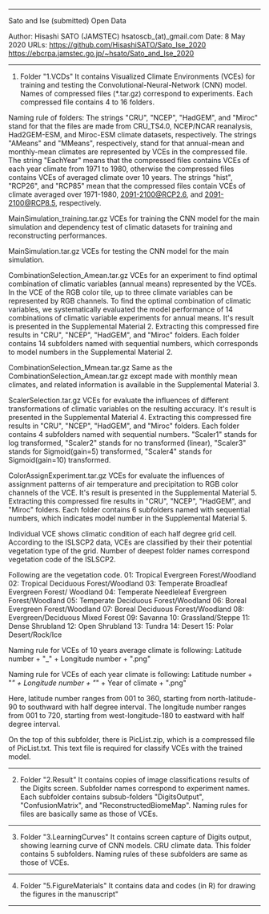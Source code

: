 ______________________________________________________
Sato and Ise (submitted) Open Data

Author: Hisashi SATO (JAMSTEC) hsatoscb_(at)_gmail.com
Date: 8 May 2020
URLs:
https://github.com/HisashiSATO/Sato_Ise_2020
https://ebcrpa.jamstec.go.jp/~hsato/Sato_and_Ise_2020
______________________________________________________

1. Folder "1.VCDs"
It contains Visualized Climate Environments (VCEs) for training and testing the Convolutional-Neural-Network (CNN) model. Names of compressed files (*.tar.gz) correspond to experiments. Each compressed file contains 4 to 16 folders.

Naming rule of folders:
The strings "CRU", "NCEP", "HadGEM", and "Miroc" stand for that the files are made from CRU_TS4.0, NCEP/NCAR reanalysis, Had2GEM-ESM, and Miroc-ESM climate datasets, respectively. The strings "AMeans" and "MMeans", respectively, stand for that annual-mean and monthly-mean climates are represented by VCEs in the compressed file.
The string "EachYear" means that the compressed files contains VCEs of each year climate from 1971 to 1980, otherwise the compressed files contains VCEs of averaged climate over 10 years. The strings "hist", "RCP26", and "RCP85" mean that the compressed files contain VCEs of climate averaged over 1971-1980, 2091-2100@RCP2.6, and 2091-2100@RCP8.5, respectively.

MainSimulation_training.tar.gz
VCEs for training the CNN model for the main simulation and dependency test of climatic datasets for training and reconstructing performances.

MainSimulation.tar.gz
VCEs for testing the CNN model for the main simulation.

CombinationSelection_Amean.tar.gz
VCEs for an experiment to find optimal combination of climatic variables (annual means) represented by the VCEs. In the VCE of the RGB color tile, up to three climate variables can be represented by RGB channels. To find the optimal combination of climatic variables, we systematically evaluated the model performance of 14 combinations of climatic variable experiments for annual means. It's result is presented in the Supplemental Material 2.
Extracting this compressed fire results in "CRU", "NCEP", "HadGEM", and "Miroc" folders. Each folder contains 14 subfolders named with sequential numbers, which corresponds to model numbers in the Supplemental Material 2.

CombinationSelection_Mmean.tar.gz
Same as the CombinationSelection_Amean.tar.gz except made with monthly mean climates, and related information is available in the Supplemental Material 3.

ScalerSelection.tar.gz
VCEs for evaluate the influences of different transformations of climatic variables on the resulting accuracy. It's result is presented in the Supplemental Material 4.
Extracting this compressed fire results in "CRU", "NCEP", "HadGEM", and "Miroc" folders. Each folder contains 4 subfolders named with sequential numbers. "Scaler1" stands for log transformed, "Scaler2" stands for no transformed (linear), "Scaler3" stands for Sigmoid(gain=5) transformed, "Scaler4" stands for Sigmoid(gain=10) transformed.

ColorAssignExperiment.tar.gz
VCEs for evaluate the influences of assignment patterns of air temperature and precipitation to RGB color channels of the VCE. It's result is presented in the Supplemental Material 5. Extracting this compressed fire results in "CRU", "NCEP", "HadGEM", and "Miroc" folders. Each folder contains 6 subfolders named with sequential numbers, which indicates model number in the Supplemental Material 5.


Individual VCE shows climatic condition of each half degree grid cell. According to the ISLSCP2 data, VCEs are classified by their their potential vegetation type of the grid. Number of deepest folder names correspond vegetation code of the ISLSCP2.

Following are the vegetation code.
   01: Tropical Evergreen Forest/Woodland
   02: Tropical Deciduous Forest/Woodland
   03: Temperate Broadleaf Evergreen Forest/ Woodland
   04: Temperate Needleleaf Evergreen Forest/Woodland
   05: Temperate Deciduous Forest/Woodland
   06: Boreal Evergreen Forest/Woodland
   07: Boreal Deciduous Forest/Woodland
   08: Evergreen/Deciduous Mixed Forest
   09: Savanna
   10: Grassland/Steppe
   11: Dense Shrubland
   12: Open Shrubland
   13: Tundra
   14: Desert
   15: Polar Desert/Rock/Ice

Naming rule for VCEs of 10 years average climate is following:
Latitude number + "_" + Longitude number + ".png"

Naming rule for VCEs of each year climate is following:
Latitude number + "_" + Longitude number + "_" + Year of climate + ".png"

Here, latitude number ranges from 001 to 360, starting from north-latitude-90 to southward with half degree interval. The longitude number ranges from 001 to 720, starting from west-longitude-180 to eastward with half degree interval. 

On the top of this subfolder, there is PicList.zip, which is a compressed file of PicList.txt. This text file is 
required for classify VCEs with the trained model.

_____________________________________________
2. Folder "2.Result"
It contains copies of image classifications results of the Digits screen. 
Subfolder names correspond to experiment names. Each subfolder contains subsub-folders "DigitsOutput", "ConfusionMatrix", and "ReconstructedBiomeMap". Naming rules for files are basically same as those of VCEs.

_____________________________________________
3. Folder "3.LearningCurves"
It contains screen capture of Digits output, showing learning curve of CNN models. CRU climate data. This folder contains 5 subfolders. Naming rules of these subfolders are same as those of VCEs.

_____________________________________________
4. Folder "5.FigureMaterials" 
It contains data and codes (in R) for drawing the figures in the manuscript"

_____________________________________________________________
